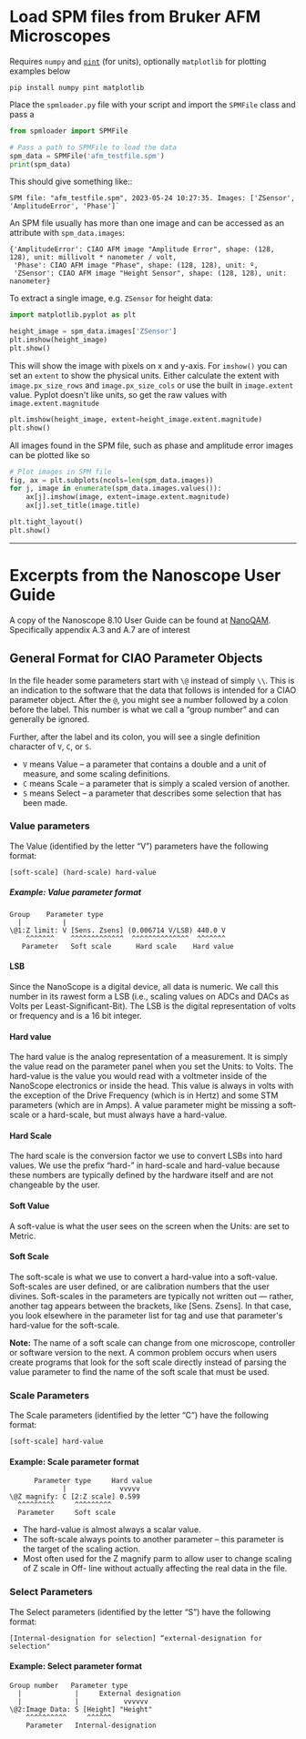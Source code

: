 # Load SPM files from Bruker AFM Microscopes
Requires `numpy` and [`pint`](https://pint.readthedocs.io/) (for units), optionally `matplotlib` for plotting examples below
```
pip install numpy pint matplotlib
```

Place the `spmloader.py` file with your script and import the `SPMFile` class and pass a 

```python
from spmloader import SPMFile

# Pass a path to SPMFile to load the data
spm_data = SPMFile('afm_testfile.spm')
print(spm_data)
```
This should give something like::
```
SPM file: "afm_testfile.spm", 2023-05-24 10:27:35. Images: ['ZSensor', 'AmplitudeError', 'Phase']`
```

An SPM file usually has more than one image and can be accessed as an attribute with `spm_data.images`:
```
{'AmplitudeError': CIAO AFM image "Amplitude Error", shape: (128, 128), unit: millivolt * nanometer / volt,
 'Phase': CIAO AFM image "Phase", shape: (128, 128), unit: º,
 'ZSensor': CIAO AFM image "Height Sensor", shape: (128, 128), unit: nanometer}
 ```

To extract a single image, e.g. `ZSensor` for height data:
```python
import matplotlib.pyplot as plt

height_image = spm_data.images['ZSensor']
plt.imshow(height_image)
plt.show()
```

This will show the image with pixels on x and y-axis. For `imshow()` you can set an `extent` to show the physical units.
Either calculate the extent with `image.px_size_rows` and `image.px_size_cols` or use the built in `image.extent` value.
Pyplot doesn't like units, so get the raw values with `image.extent.magnitude`
```python
plt.imshow(height_image, extent=height_image.extent.magnitude)
plt.show()
```

All images found in the SPM file, such as phase and amplitude error images
can be plotted like so
```python
# Plot images in SPM file
fig, ax = plt.subplots(ncols=len(spm_data.images))
for j, image in enumerate(spm_data.images.values()):
    ax[j].imshow(image, extent=image.extent.magnitude)
    ax[j].set_title(image.title)

plt.tight_layout()
plt.show()
```




---
# Excerpts from the Nanoscope User Guide
A copy of the Nanoscope 8.10 User Guide can be found at [NanoQAM](http://nanoqam.ca/wiki/lib/exe/fetch.php?media=nanoscope_software_8.10_user_guide-d_004-1025-000_.pdf).
Specifically appendix A.3 and A.7 are of interest


## General Format for CIAO Parameter Objects
In the file header some parameters start with `\@` instead of simply `\\`. This is an indication to the software
that the data that follows is intended for a CIAO parameter object. After the `@`, you might see a number
followed by a colon before the label. This number is what we call a “group number” and can generally be
ignored.

Further, after the label and its colon, you will see a single definition character of `V`, `C`, or `S`.

- `V` means Value – a parameter that contains a double and a unit of measure, and some scaling
definitions.
- `C` means Scale – a parameter that is simply a scaled version of another.
- `S` means Select – a parameter that describes some selection that has been made.


### Value parameters
The Value (identified by the letter “V”) parameters have the following format:

`[soft-scale] (hard-scale) hard-value`

##### Example: Value parameter format
```
Group    Parameter type
  |          | 	
\@1:Z limit: V [Sens. Zsens] (0.006714 V/LSB) 440.0 V
    ^^^^^^^    ^^^^^^^^^^^^^  ^^^^^^^^^^^^^^  ^^^^^^^
   Parameter   Soft scale      Hard scale    Hard value
```

#### LSB
Since the NanoScope is a digital device, all data is numeric. We call this number in its rawest form a LSB
(i.e., scaling values on ADCs and DACs as Volts per Least-Significant-Bit). The LSB is the digital
representation of volts or frequency and is a 16 bit integer.

#### Hard value
The hard value is the analog representation of a measurement. It is simply the value read on the parameter
panel when you set the Units: to Volts. The hard-value is the value you would read with a voltmeter inside of
the NanoScope electronics or inside the head. This value is always in volts with the exception of the Drive
Frequency (which is in Hertz) and some STM parameters (which are in Amps).
A value parameter might be missing a soft-scale or a hard-scale, but must always have a hard-value.

#### Hard Scale
The hard scale is the conversion factor we use to convert LSBs into hard values. We use the prefix “hard-” in
hard-scale and hard-value because these numbers are typically defined by the hardware itself and are not
changeable by the user.

#### Soft Value
A soft-value is what the user sees on the screen when the Units: are set to Metric.

#### Soft Scale
The soft-scale is what we use to convert a hard-value into a soft-value. Soft-scales are user defined, or are
calibration numbers that the user divines. Soft-scales in the parameters are typically not written out —
rather, another tag appears between the brackets, like [Sens. Zsens]. In that case, you look elsewhere in the
parameter list for tag and use that parameter's hard-value for the soft-scale.

**Note:** The name of a soft scale can change from one microscope, controller or software version to the
next. A common problem occurs when users create programs that look for the soft scale
directly instead of parsing the value parameter to find the name of the soft scale that must be
used.


### Scale Parameters
The Scale parameters (identified by the letter “C”) have the following format:

```[soft-scale] hard-value```

#### Example: Scale parameter format
```
      Parameter type     Hard value
             |             vvvvv
\@Z magnify: C [2:Z scale] 0.599
  ^^^^^^^^^     ^^^^^^^^^  
  Parameter     Soft scale 
```

- The hard-value is almost always a scalar value.
- The soft-scale always points to another parameter – this parameter is the target of the scaling
action.
- Most often used for the Z magnify parm to allow user to change scaling of Z scale in Off-
line without actually affecting the real data in the file.


### Select Parameters
The Select parameters (identified by the letter “S”) have the following format:
```
[Internal-designation for selection] “external-designation for selection"
```

#### Example: Select parameter format
```
Group number   Parameter type
  |             |     External designation
  |             |           vvvvvv
\@2:Image Data: S [Height] "Height"
    ^^^^^^^^^^     ^^^^^^
    Parameter   Internal-designation
```